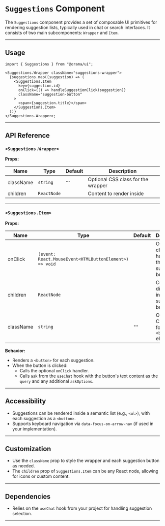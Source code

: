 # `Suggestions` Component

The `Suggestions` component provides a set of composable UI primitives for rendering suggestion lists, typically used in chat or search interfaces. It consists of two main subcomponents: `Wrapper` and `Item`.

---

## Usage

```tsx
import { Suggestions } from "@orama/ui";

<Suggestions.Wrapper className="suggestions-wrapper">
  {suggestions.map((suggestion) => (
    <Suggestions.Item
      key={suggestion.id}
      onClick={() => handleSuggestionClick(suggestion)}
      className="suggestion-button"
    >
      <span>{suggestion.title}</span>
    </Suggestions.Item>
  ))}
</Suggestions.Wrapper>;
```

---

## API Reference

### `<Suggestions.Wrapper>`

**Props:**

| Name      | Type        | Default | Description                        |
| --------- | ----------- | ------- | ---------------------------------- |
| className | `string`    | `""`    | Optional CSS class for the wrapper |
| children  | `ReactNode` |         | Content to render inside           |

---

### `<Suggestions.Item>`

**Props:**

| Name       | Type                                                   | Default | Description                                                             |
| ---------- | ------------------------------------------------------ | ------- | ----------------------------------------------------------------------- |
| onClick    | `(event: React.MouseEvent<HTMLButtonElement>) => void` |         | Optional click handler for the suggestion button                        |
| children   | `ReactNode`                                            |         | Content to display inside the suggestion button                         |
| className  | `string`                                               | `""`    | Optional CSS class for the `<button>` element                           |

**Behavior:**

- Renders a `<button>` for each suggestion.
- When the button is clicked:
  - Calls the optional `onClick` handler.
  - Calls `ask` from the `useChat` hook with the button's text content as the `query` and any additional `askOptions`.

---

## Accessibility

- Suggestions can be rendered inside a semantic list (e.g., `<ul>`), with each suggestion as a `<button>`.
- Supports keyboard navigation via `data-focus-on-arrow-nav` (if used in your implementation).

---

## Customization

- Use the `className` prop to style the wrapper and each suggestion button as needed.
- The `children` prop of `Suggestions.Item` can be any React node, allowing for icons or custom content.

---

## Dependencies

- Relies on the `useChat` hook from your project for handling suggestion selection.

---
